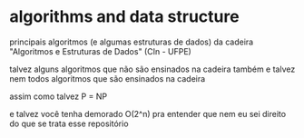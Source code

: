 # algorithms and data structure

principais algoritmos (e algumas estruturas de dados) da cadeira "Algoritmos e Estruturas de Dados" (CIn - UFPE)

talvez alguns algoritmos que não são ensinados na cadeira também e talvez nem todos algoritmos que são ensinados na cadeira

assim como talvez P = NP

e talvez você tenha demorado O(2^n) pra entender que nem eu sei direito do que se trata esse repositório
